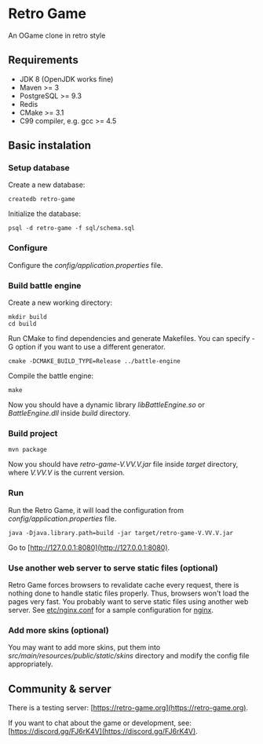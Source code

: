 # Retro Game
An OGame clone in retro style

## Requirements
* JDK 8 (OpenJDK works fine)
* Maven >= 3
* PostgreSQL >= 9.3
* Redis
* CMake >= 3.1
* C99 compiler, e.g. gcc >= 4.5

## Basic instalation

### Setup database
Create a new database:
```
createdb retro-game
```
Initialize the database:
```
psql -d retro-game -f sql/schema.sql
```

### Configure
Configure the _config/application.properties_ file.

### Build battle engine
Create a new working directory:
```
mkdir build
cd build
```
Run CMake to find dependencies and generate Makefiles.
You can specify -G option if you want to use a different generator.
```
cmake -DCMAKE_BUILD_TYPE=Release ../battle-engine
```
Compile the battle engine:
```
make
```
Now you should have a dynamic library _libBattleEngine.so_ or _BattleEngine.dll_ inside _build_ directory.

### Build project
```
mvn package
```
Now you should have _retro-game-V.VV.V.jar_ file inside _target_ directory, where _V.VV.V_ is the current version.

### Run
Run the Retro Game, it will load the configuration from _config/application.properties_ file.
```
java -Djava.library.path=build -jar target/retro-game-V.VV.V.jar
```
Go to [http://127.0.0.1:8080](http://127.0.0.1:8080).

### Use another web server to serve static files (optional)
Retro Game forces browsers to revalidate cache every request, there is nothing done to handle static files properly.
Thus, browsers won't load the pages very fast.
You probably want to serve static files using another web server.
See [etc/nginx.conf](etc/nginx.conf) for a sample configuration for [nginx](https://www.nginx.org/).

### Add more skins (optional)
You may want to add more skins, put them into _src/main/resources/public/static/skins_ directory and modify the config file appropriately.

## Community & server

There is a testing server: [https://retro-game.org](https://retro-game.org).

If you want to chat about the game or development, see: [https://discord.gg/FJ6rK4V](https://discord.gg/FJ6rK4V).
